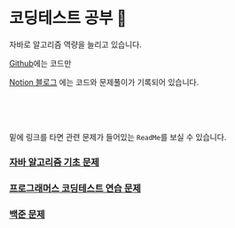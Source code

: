 # 코딩테스트 공부 🚀

자바로 알고리즘 역량을 늘리고 있습니다.

[Github](./ReadMe.md)에는 코드만

[Notion 블로그](hyena.oopy.io) 에는 코드와 문제풀이가 기록되어 있습니다.



<br><br><br>

밑에 링크를 타면 관련 문제가 들어있는 `ReadMe`를 보실 수 있습니다.

### [자바 알고리즘 기초 문제](./인프런_자바_알고리즘_문제_기초)

### [프로그래머스 코딩테스트 연습 문제](./프로그래머스/자바_코딩테스트_연습)

### [백준 문제](./백준/자바)
